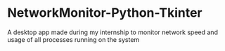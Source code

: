 # NetworkMonitor-Python-Tkinter
A desktop app made during my internship to monitor network speed and usage of all processes running on the system
